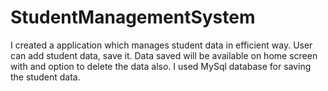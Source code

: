 # StudentManagementSystem
I created a application which manages student data in efficient way. User can add student data, save it. Data saved will be available on home screen with and option to delete the data also. I used MySql database for saving the student data.
